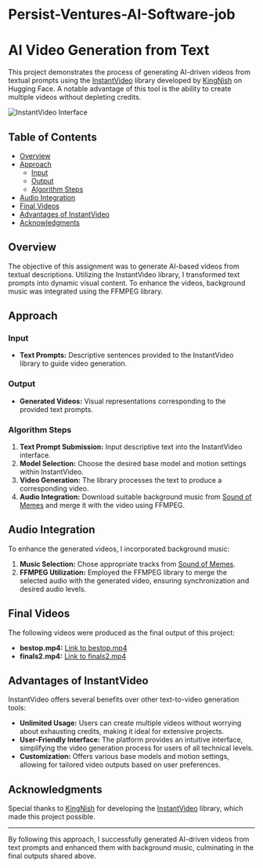 # Persist-Ventures-AI-Software-job
# AI Video Generation from Text

This project demonstrates the process of generating AI-driven videos from textual prompts using the [InstantVideo](https://huggingface.co/spaces/KingNish/Instant-Video) library developed by [KingNish](https://huggingface.co/KingNish) on Hugging Face. A notable advantage of this tool is the ability to create multiple videos without depleting credits.

![InstantVideo Interface](path_to_your_image.png)

## Table of Contents

- [Overview](#overview)
- [Approach](#approach)
  - [Input](#input)
  - [Output](#output)
  - [Algorithm Steps](#algorithm-steps)
- [Audio Integration](#audio-integration)
- [Final Videos](#final-videos)
- [Advantages of InstantVideo](#advantages-of-instantvideo)
- [Acknowledgments](#acknowledgments)

## Overview

The objective of this assignment was to generate AI-based videos from textual descriptions. Utilizing the InstantVideo library, I transformed text prompts into dynamic visual content. To enhance the videos, background music was integrated using the FFMPEG library.

## Approach

### Input

- **Text Prompts:** Descriptive sentences provided to the InstantVideo library to guide video generation.

### Output

- **Generated Videos:** Visual representations corresponding to the provided text prompts.

### Algorithm Steps

1. **Text Prompt Submission:** Input descriptive text into the InstantVideo interface.
2. **Model Selection:** Choose the desired base model and motion settings within InstantVideo.
3. **Video Generation:** The library processes the text to produce a corresponding video.
4. **Audio Integration:** Download suitable background music from [Sound of Memes](https://soundofmemes.com) and merge it with the video using FFMPEG.

## Audio Integration

To enhance the generated videos, I incorporated background music:

1. **Music Selection:** Chose appropriate tracks from [Sound of Memes](https://soundofmemes.com).
2. **FFMPEG Utilization:** Employed the FFMPEG library to merge the selected audio with the generated video, ensuring synchronization and desired audio levels.

## Final Videos

The following videos were produced as the final output of this project:

- **bestop.mp4:** [Link to bestop.mp4](path_to_bestop.mp4)
- **finals2.mp4:** [Link to finals2.mp4](path_to_finals2.mp4)

## Advantages of InstantVideo

InstantVideo offers several benefits over other text-to-video generation tools:

- **Unlimited Usage:** Users can create multiple videos without worrying about exhausting credits, making it ideal for extensive projects.
- **User-Friendly Interface:** The platform provides an intuitive interface, simplifying the video generation process for users of all technical levels.
- **Customization:** Offers various base models and motion settings, allowing for tailored video outputs based on user preferences.

## Acknowledgments

Special thanks to [KingNish](https://huggingface.co/KingNish) for developing the [InstantVideo](https://huggingface.co/spaces/KingNish/Instant-Video) library, which made this project possible.

---

By following this approach, I successfully generated AI-driven videos from text prompts and enhanced them with background music, culminating in the final outputs shared above.
